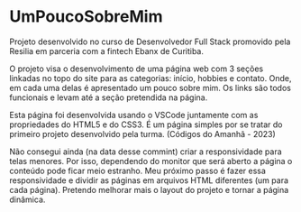 # UmPoucoSobreMim
Projeto desenvolvido no curso de Desenvolvedor Full Stack promovido pela Resilia em parceria com a fintech Ebanx de Curitiba. <br>

O projeto visa o desenvolvimento de uma página web com 3 seções linkadas no topo do site para as categorias: início, hobbies e contato.
Onde, em cada uma delas é apresentado um pouco sobre mim. Os links são todos funcionais e levam até a seção pretendida na página. <br>

Esta página foi desenvolvida usando o VSCode juntamente com as propriedades do HTML5 e do CSS3. É um página simples por se tratar do primeiro projeto desenvolvido pela turma.
(Códigos do Amanhã - 2023) <br>

Não consegui ainda (na data desse commint) criar a responsividade para telas menores. Por isso, dependendo do monitor que será aberto a página o conteúdo pode ficar meio estranho.
Meu próximo passo é fazer essa responsividade e dividir as páginas em arquivos HTML diferentes (um para cada página).
Pretendo melhorar mais o layout do projeto e tornar a página dinâmica.  


